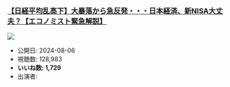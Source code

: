 ### [【日経平均乱高下】大暴落から急反発・・・日本経済、新NISA大丈夫？【エコノミスト緊急解説】](https://www.youtube.com/watch?v=JtwSwpJHGEU)
[![](https://img.youtube.com/vi/JtwSwpJHGEU/sddefault.jpg)](https://www.youtube.com/watch?v=JtwSwpJHGEU)
-   公開日: 2024-08-06
-   視聴数: 128,983
-   **いいね数: 1,729**
-   出演者: 
